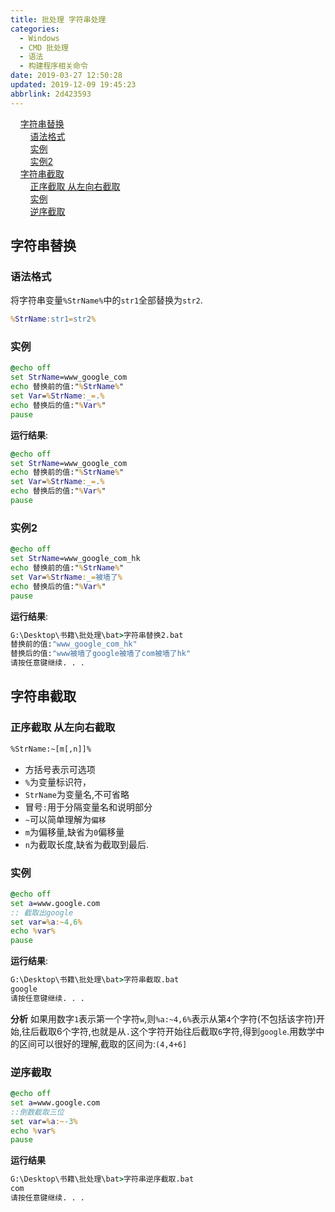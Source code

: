 ```yaml
---
title: 批处理 字符串处理
categories: 
  - Windows
  - CMD 批处理
  - 语法
  - 构建程序相关命令
date: 2019-03-27 12:50:28
updated: 2019-12-09 19:45:23
abbrlink: 2d423593
---
```

<div id='my_toc'>&nbsp;&nbsp;&nbsp;&nbsp;<a href="/blog/2d423593/#字符串替换">字符串替换</a><br/>&nbsp;&nbsp;&nbsp;&nbsp;&nbsp;&nbsp;&nbsp;&nbsp;<a href="/blog/2d423593/#语法格式">语法格式</a><br/>&nbsp;&nbsp;&nbsp;&nbsp;&nbsp;&nbsp;&nbsp;&nbsp;<a href="/blog/2d423593/#实例">实例</a><br/>&nbsp;&nbsp;&nbsp;&nbsp;&nbsp;&nbsp;&nbsp;&nbsp;<a href="/blog/2d423593/#实例2">实例2</a><br/>&nbsp;&nbsp;&nbsp;&nbsp;<a href="/blog/2d423593/#字符串截取">字符串截取</a><br/>&nbsp;&nbsp;&nbsp;&nbsp;&nbsp;&nbsp;&nbsp;&nbsp;<a href="/blog/2d423593/#正序截取-从左向右截取">正序截取 从左向右截取</a><br/>&nbsp;&nbsp;&nbsp;&nbsp;&nbsp;&nbsp;&nbsp;&nbsp;<a href="/blog/2d423593/#实例">实例</a><br/>&nbsp;&nbsp;&nbsp;&nbsp;&nbsp;&nbsp;&nbsp;&nbsp;<a href="/blog/2d423593/#逆序截取">逆序截取</a><br/></div><!--more-->
<script>if (navigator.platform.search('arm')==-1){document.getElementById('my_toc').style.display = 'none';}
var e,p = document.getElementsByTagName('p');while (p.length>0) {e = p[0];e.parentElement.removeChild(e);}
</script>

<!--end-->
## 字符串替换  ##
### 语法格式 ###
将字符串变量`%StrName%`中的`str1`全部替换为`str2`. 
```bat
%StrName:str1=str2%
```
### 实例 ###
```bat
@echo off
set StrName=www_google_com
echo 替换前的值:"%StrName%"
set Var=%StrName:_=.%
echo 替换后的值:"%Var%"
pause
```
**运行结果**:
```cmd
@echo off
set StrName=www_google_com
echo 替换前的值:"%StrName%"
set Var=%StrName:_=.%
echo 替换后的值:"%Var%"
pause
```
### 实例2 ###
```cmd
@echo off
set StrName=www_google_com_hk
echo 替换前的值:"%StrName%"
set Var=%StrName:_=被墙了%
echo 替换后的值:"%Var%"
pause
```
**运行结果**:
```cmd
G:\Desktop\书籍\批处理\bat>字符串替换2.bat
替换前的值:"www_google_com_hk"
替换后的值:"www被墙了google被墙了com被墙了hk"
请按任意键继续. . .
```
## 字符串截取 ##
### 正序截取 从左向右截取 ###
```bat
%StrName:~[m[,n]]%
```
- 方括号表示可选项
- `%`为变量标识符，
- `StrName`为变量名,不可省略
- 冒号`:`用于分隔变量名和说明部分
- `~`可以简单理解为`偏移`
- `m`为偏移量,缺省为`0`偏移量
- `n`为截取长度,缺省为截取到最后.

### 实例 ###
```bat
@echo off 
set a=www.google.com
:: 截取出google
set var=%a:~4,6%
echo %var%
pause
```
**运行结果**:
```cmd
G:\Desktop\书籍\批处理\bat>字符串截取.bat
google
请按任意键继续. . .
```
**分析**
如果用数字`1`表示第一个字符`w`,则`%a:~4,6%`表示从第`4`个字符(不包括该字符)开始,往后截取6个字符,也就是从`.`这个字符开始往后截取`6`字符,得到`google`.用数学中的区间可以很好的理解,截取的区间为:`(4,4+6]`
### 逆序截取 ###
```bat
@echo off 
set a=www.google.com
::倒数截取三位
set var=%a:~-3%
echo %var%
pause
```
**运行结果**
```cmd
G:\Desktop\书籍\批处理\bat>字符串逆序截取.bat
com
请按任意键继续. . .
```